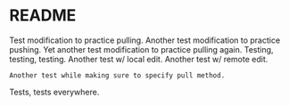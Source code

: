 # README #
Test modification to practice pulling.
Another test modification to practice pushing.
Yet another test modification to practice pulling again.
Testing, testing, testing.
Another test w/ local edit.
Another test w/ remote edit.
~~~
Another test while making sure to specify pull method.
~~~
Tests, tests everywhere.
